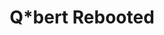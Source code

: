 ---
layout: post
title: "Q*bert Rebooted"
image: /images/qbert-rebooted.jpg
anim: /images/qbert-rebooted.gif
tags:
- Puzzle Arcade
- Mobile
- 3D
- C#
- Unity
---